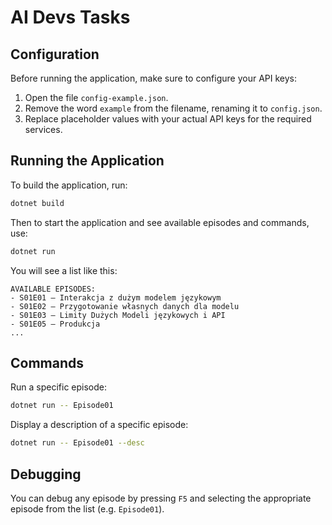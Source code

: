 # AI Devs Tasks

## Configuration

Before running the application, make sure to configure your API keys:

1. Open the file `config-example.json`.
2. Remove the word `example` from the filename, renaming it to `config.json`.
3. Replace placeholder values with your actual API keys for the required services.

## Running the Application

To build the application, run:

```bash
dotnet build
````

Then to start the application and see available episodes and commands, use:

```bash
dotnet run
```

You will see a list like this:

```
AVAILABLE EPISODES:
- S01E01 — Interakcja z dużym modelem językowym
- S01E02 — Przygotowanie własnych danych dla modelu
- S01E03 — Limity Dużych Modeli językowych i API
- S01E05 — Produkcja
...
```

## Commands

Run a specific episode:

```bash
dotnet run -- Episode01
```

Display a description of a specific episode:

```bash
dotnet run -- Episode01 --desc
```

## Debugging

You can debug any episode by pressing `F5` and selecting the appropriate episode from the list (e.g. `Episode01`).